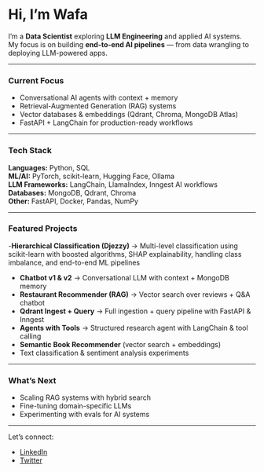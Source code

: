 #  Hi, I’m Wafa

I’m a **Data Scientist** exploring **LLM Engineering** and applied AI systems.  
My focus is on building **end-to-end AI pipelines** — from data wrangling to deploying LLM-powered apps.

---

###  Current Focus
- Conversational AI agents with context + memory  
- Retrieval-Augmented Generation (RAG) systems  
- Vector databases & embeddings (Qdrant, Chroma, MongoDB Atlas)  
- FastAPI + LangChain for production-ready workflows  

---

###  Tech Stack
**Languages:** Python, SQL  
**ML/AI:** PyTorch, scikit-learn, Hugging Face, Ollama  
**LLM Frameworks:** LangChain, LlamaIndex, Inngest AI workflows  
**Databases:** MongoDB, Qdrant, Chroma  
**Other:** FastAPI, Docker, Pandas, NumPy  

---

###  Featured Projects
-**Hierarchical Classification (Djezzy)** → Multi-level classification using scikit-learn with boosted algorithms, SHAP explainability, handling class imbalance, and end-to-end ML pipelines
-  **Chatbot v1 & v2** → Conversational LLM with context + MongoDB memory  
-  **Restaurant Recommender (RAG)** → Vector search over reviews + Q&A chatbot  
-  **Qdrant Ingest + Query** → Full ingestion + query pipeline with FastAPI & Inngest  
-  **Agents with Tools** → Structured research agent with LangChain & tool calling
-  **Semantic Book Recommender** (vector search + embeddings)  
-  Text classification & sentiment analysis experiments  

---

###  What’s Next
- Scaling RAG systems with hybrid search  
- Fine-tuning domain-specific LLMs  
- Experimenting with evals for AI systems  

---

 Let’s connect:  
- [LinkedIn](#)  
- [Twitter](#)  

